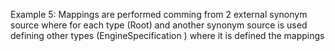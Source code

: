 Example 5:
Mappings are performed comming from 2 external synonym source where for each type (Root) and another synonym source is used defining other types (EngineSpecification ) where it is defined the mappings